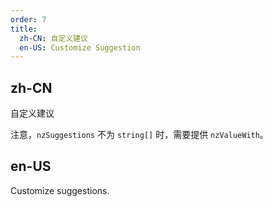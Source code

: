 ```yaml
---
order: 7
title:
  zh-CN: 自定义建议
  en-US: Customize Suggestion
---
```


## zh-CN

自定义建议

注意，`nzSuggestions` 不为 `string[]` 时，需要提供 `nzValueWith`。

## en-US

Customize suggestions.
